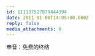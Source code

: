 ```yaml
---
id: 111137527879444394
date: 2011-01-08T14:05:00.000Z
reply: false
media_attachments: 0
---
```


申音：免费的终结 ​​​​

